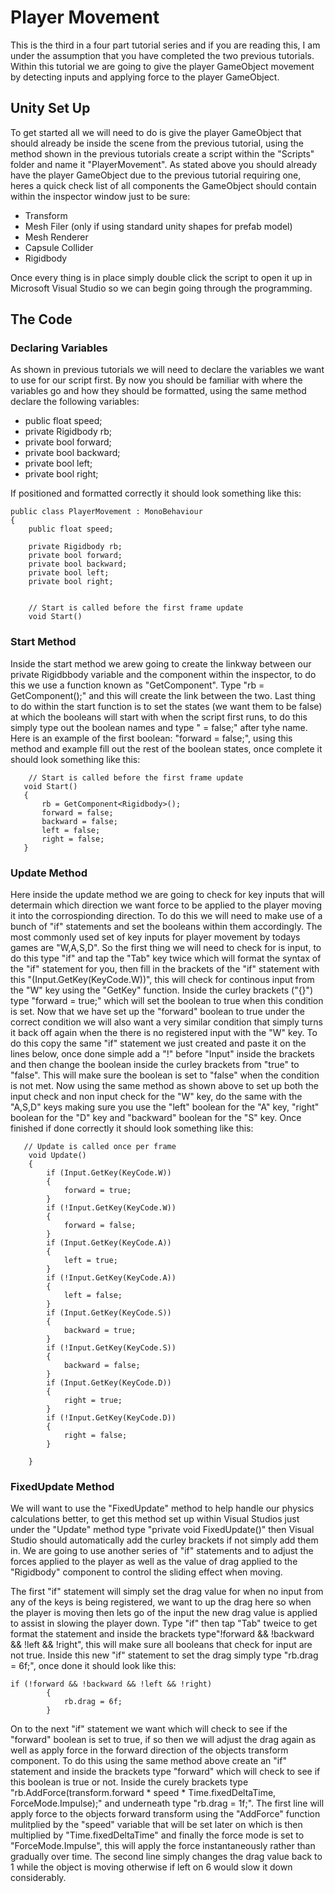 # Player Movement
This is the third in a four part tutorial series and if you are reading this, I am under the assumption that you have completed the two previous tutorials. Within this tutorial
we are going to give the player GameObject movement by detecting inputs and applying force to the player GameObject.

## Unity Set Up
To get started all we will need to do is give the player GameObject that should already be inside the scene from the previous tutorial, using the method shown in the previous
tutorials create a script within the "Scripts" folder and name it "PlayerMovement". As stated above you should already have the player GameObject due to the previous tutorial
requiring one, heres a quick check list of all components the GameObject should contain within the inspector window just to be sure:

 - Transform
 - Mesh Filer (only if using standard unity shapes for prefab model)
 - Mesh Renderer
 - Capsule Collider
 - Rigidbody

Once every thing is in place simply double click the script to open it up in Microsoft Visual Studio so we can begin going through the programming.

## The Code
### Declaring Variables

As shown in previous tutorials we will need to declare the variables we want to use for our script first. By now you should be familiar with where the variables go and how they
should be formatted, using the same method declare the following variables:

- public float speed;
- private Rigidbody rb;
- private bool forward;
- private bool backward;
- private bool left;
- private bool right;

If positioned and formatted correctly it should look something like this:

```
public class PlayerMovement : MonoBehaviour
{
    public float speed;

    private Rigidbody rb;
    private bool forward;
    private bool backward;
    private bool left;
    private bool right;


    // Start is called before the first frame update
    void Start()
```
### Start Method

Inside the start method we arew going to create the linkway between our private Rigidbbody variable and the component within the inspector, to do this we use a function known as "GetComponent". Type "rb = GetComponent<Rigidbody>();" and this will create the link between the two. Last thing to do within the start function is to set the states (we want them to be false) at which the booleans will start with when the script first runs, to do this simply type out the boolean names and type " = false;" after tyhe name. Here is an example of the first boolean: "forward = false;", using this method and example fill out the rest of the boolean states, once complete it should look something like this:
 
 ```
     // Start is called before the first frame update
    void Start()
    {
        rb = GetComponent<Rigidbody>();
        forward = false;
        backward = false;
        left = false;
        right = false;
    }
```

### Update Method

Here inside the update method we are going to check for key inputs that will determain which direction we want force to be applied to the player moving it into the corrospionding direction. To do this we will need to make use of a bunch of "if" statements and set the booleans within them accordingly. The most commonly used set of key inputs for player movement by todays games are "W,A,S,D". So the first thing we will need to check for is input, to do this type  "if" and tap the "Tab" key twice which will format the syntax of the "if" statement for you, then fill in the brackets of the "if" statement with this "(Input.GetKey(KeyCode.W))", this will check for continous input from the "W" key using the "GetKey" function. Inside the curley brackets ("{}") type "forward = true;" which will set the boolean to true when this condition is set. Now that we have set up the "forward" boolean to true under the correct condition we will also want a very similar condition that simply turns it back off again when the there is no registered input with the "W" key. To do this copy the same "if" statement we just created and paste it on the lines below, once done simple add a "!" before "Input" inside the brackets and then change the boolean inside the curley brackets from "true" to "false". This will make sure the boolean is set to "false"  when the condition is not met. Now using the same method as shown above to set up both the input check and non input check for the "W" key, do the same with the "A,S,D" keys making sure you use the "left" boolean for the "A" key, "right" boolean for the "D" key and "backward" boolean for the "S" key. Once finished if done correctly it should look something like this:

```
   // Update is called once per frame
    void Update()
    {
        if (Input.GetKey(KeyCode.W))
        {
            forward = true;
        }
        if (!Input.GetKey(KeyCode.W))
        {
            forward = false;
        }
        if (Input.GetKey(KeyCode.A))
        {
            left = true;
        }
        if (!Input.GetKey(KeyCode.A))
        {
            left = false;
        }
        if (Input.GetKey(KeyCode.S))
        {
            backward = true;
        }
        if (!Input.GetKey(KeyCode.S))
        {
            backward = false;
        }
        if (Input.GetKey(KeyCode.D))
        {
            right = true;
        }
        if (!Input.GetKey(KeyCode.D))
        {
            right = false;
        }

    }
```

### FixedUpdate Method

We will want to use the "FixedUpdate" method to help handle our physics calculations better, to get this method set up within Visual Studios just under the "Update" method type "private void FixedUpdate()" then Visual Studio should automatically add the curley brackets if not simply add them in. We are going to use another series of "if" statements and to adjust the forces applied to the player as well as the value of drag applied to the "Rigidbody" component to control the sliding effect when moving.

The first "if" statement will simply set the drag value for when no input from any of the keys is being registered, we want to up the drag here so when the player is moving then lets go of the input the new drag value is applied to assist in slowing the player down. Type "if" then tap "Tab" tweice to get format the statement and inside the brackets type"!forward && !backward && !left && !right", this will make sure all booleans that check for input are not true. Inside this new "if" statement to set the drag simply type "rb.drag = 6f;", once done it should look like this:

```
if (!forward && !backward && !left && !right)
        {
            rb.drag = 6f;
        }
```
On to the next "if" statement we want which will check to see if the "forward" boolean is set to true, if so then we will adjust the drag again as well as apply force in the forward direction of the objects transform component. To do this using the same method above create an "if" statement and inside the brackets type "forward" which will check to see if this boolean is true or not. Inside the curely brackets type "rb.AddForce(transform.forward * speed * Time.fixedDeltaTime, ForceMode.Impulse);" and underneath type "rb.drag = 1f;". The first line will apply force to the objects forward transform using the "AddForce" function mulitplied by the "speed" variable that will be set later on which is then multiplied by "Time.fixedDeltaTime" and finally the force mode is set to "ForceMode.Impulse", this will apply the force instantaneously rather than gradually over time. The second line simply changes the drag value back to 1 while the object is moving otherwise if left on 6 would slow it down considerably. 
